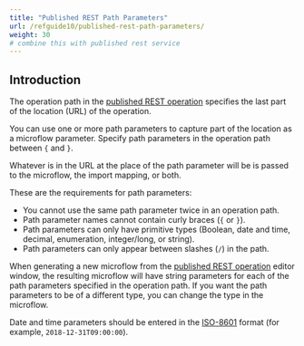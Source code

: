 ```yaml
---
title: "Published REST Path Parameters"
url: /refguide10/published-rest-path-parameters/
weight: 30
# combine this with published rest service
---
```


## Introduction

The operation path in the [published REST operation](/refguide10/published-rest-operation/) specifies the last part of the location (URL) of the operation. 

You can use one or more path parameters to capture part of the location as a microflow parameter. Specify path parameters in the operation path between `{` and `}`. 

Whatever is in the URL at the place of the path parameter will be is passed to the microflow, the import mapping, or both.

These are the requirements for path parameters:

* You cannot use the same path parameter twice in an operation path.
* Path parameter names cannot contain curly braces (`{` or `}`).
* Path parameters can only have primitive types (Boolean, date and time, decimal, enumeration, integer/long, or string).
* Path parameters can only appear between slashes (`/`) in the path.

When generating a new microflow from the [published REST operation](/refguide10/published-rest-operation/) editor window, the resulting microflow will have string parameters for each of the path parameters specified in the operation path. If you want the path parameters to be of a different type, you can change the type in the microflow.

Date and time parameters should be entered in the [ISO-8601](https://www.w3schools.com/xml/schema_dtypes_date.asp) format (for example, `2018-12-31T09:00:00`).

